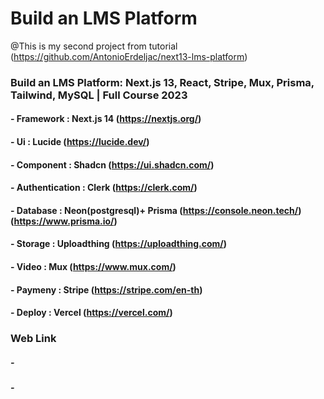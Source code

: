 # Build an LMS Platform
@This is my second project from tutorial (https://github.com/AntonioErdeljac/next13-lms-platform)
### Build an LMS Platform: Next.js 13,  React, Stripe, Mux, Prisma, Tailwind, MySQL | Full Course 2023
#### - Framework : Next.js 14 (https://nextjs.org/)
#### - Ui : Lucide (https://lucide.dev/)
#### - Component : Shadcn (https://ui.shadcn.com/)
#### - Authentication : Clerk (https://clerk.com/)
#### - Database : Neon(postgresql)+ Prisma (https://console.neon.tech/)(https://www.prisma.io/)
#### - Storage : Uploadthing (https://uploadthing.com/)
#### - Video : Mux (https://www.mux.com/)
#### - Paymeny : Stripe (https://stripe.com/en-th)
#### - Deploy : Vercel (https://vercel.com/)
### Web Link
##### -
##### -
